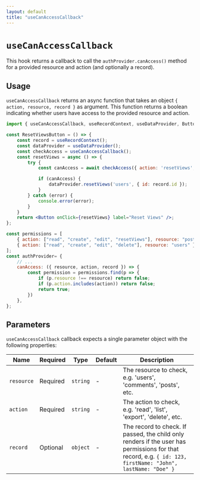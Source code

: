 ```yaml
---
layout: default
title: "useCanAccessCallback"
---
```


# `useCanAccessCallback`

This hook returns a callback to call the `authProvider.canAccess()` method for a provided resource and action (and optionally a record).

## Usage

`useCanAccessCallback` returns an async function that takes an object `{ action, resource, record }` as argument. This function returns a boolean indicating whether users have access to the provided resource and action.

```jsx
import { useCanAccessCallback, useRecordContext, useDataProvider, Button } from 'react-admin';

const ResetViewsButton = () => {
    const record = useRecordContext();
    const dataProvider = useDataProvider();
    const checkAccess = useCanAccessCallback();
    const resetViews = async () => {
        try {
            const canAccess = await checkAccess({ action: 'resetViews', resource: 'users', record });

            if (canAccess) {
                dataProvider.resetViews('users', { id: record.id });
            }
        } catch (error) {
            console.error(error);
        }
    }
    return <Button onClick={resetViews} label="Reset Views" />;
};
```

```jsx
const permissions = [
    { action: ["read", "create", "edit", "resetViews"], resource: "posts" },
    { action: ["read", "create", "edit", "delete"], resource: "users" },
];
const authProvider= {
    // ...
    canAccess: ({ resource, action, record }) => {
        const permission = permissions.find(p => {
            if (p.resource !== resource) return false;
            if (p.action.includes(action)) return false;
            return true;
        })
    },
};
```

## Parameters

`useCanAccessCallback` callback expects a single parameter object with the following properties:

| Name | Required | Type | Default | Description |
| --- | --- | --- | --- | --- |
| `resource` | Required | `string` | - | The resource to check, e.g. 'users', 'comments', 'posts', etc. |
| `action` | Required | `string` | - | The action to check, e.g. 'read', 'list', 'export', 'delete', etc. |
| `record` | Optional | `object` | - | The record to check. If passed, the child only renders if the user has permissions for that record, e.g. `{ id: 123, firstName: "John", lastName: "Doe" }` |

